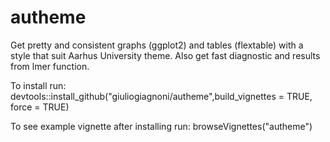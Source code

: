 # autheme
Get pretty and consistent graphs (ggplot2) and tables (flextable) with a style that suit Aarhus University theme.
Also get fast diagnostic and results from lmer function.

To install run:
devtools::install_github("giuliogiagnoni/autheme",build_vignettes = TRUE, force = TRUE)

To see example vignette after installing run:
browseVignettes("autheme")
